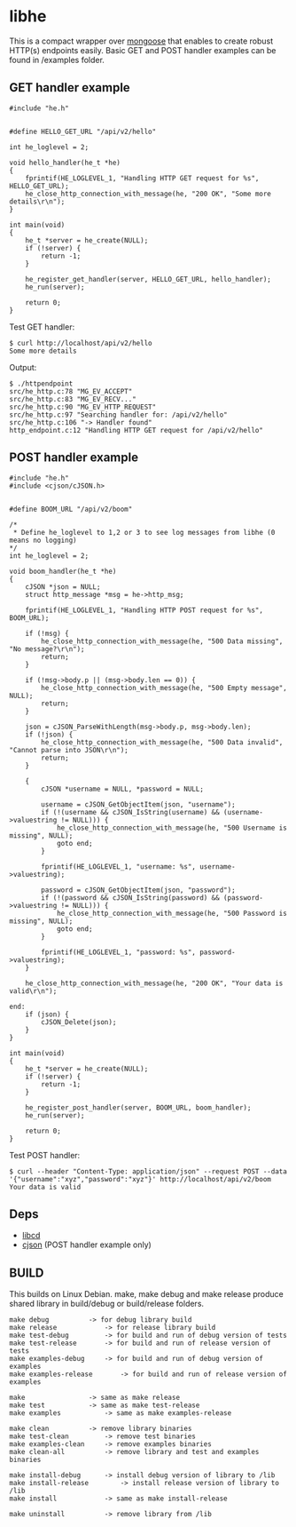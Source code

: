 # libhe

This is a compact wrapper over [mongoose](https://github.com/cesanta/mongoose) that enables to create robust HTTP(s) endpoints easily.
Basic GET and POST handler examples can be found in /examples folder.

## GET handler example


```
#include "he.h"


#define HELLO_GET_URL "/api/v2/hello"

int he_loglevel = 2;

void hello_handler(he_t *he)
{
	fprintif(HE_LOGLEVEL_1, "Handling HTTP GET request for %s", HELLO_GET_URL);
	he_close_http_connection_with_message(he, "200 OK", "Some more details\r\n");
}

int main(void)
{
	he_t *server = he_create(NULL);
	if (!server) {
		return -1;
	}

	he_register_get_handler(server, HELLO_GET_URL, hello_handler);
	he_run(server);

	return 0;
}
```

Test GET handler:

```
$ curl http://localhost/api/v2/hello
Some more details
```

Output:

```
$ ./httpendpoint
src/he_http.c:78 "MG_EV_ACCEPT"
src/he_http.c:83 "MG_EV_RECV..."
src/he_http.c:90 "MG_EV_HTTP_REQUEST"
src/he_http.c:97 "Searching handler for: /api/v2/hello"
src/he_http.c:106 "-> Handler found"
http_endpoint.c:12 "Handling HTTP GET request for /api/v2/hello"
```

## POST handler example

```
#include "he.h"
#include <cjson/cJSON.h>


#define BOOM_URL "/api/v2/boom"

/*
 * Define he_loglevel to 1,2 or 3 to see log messages from libhe (0 means no logging)
*/
int he_loglevel = 2;

void boom_handler(he_t *he)
{
	cJSON *json = NULL;
	struct http_message *msg = he->http_msg;

	fprintif(HE_LOGLEVEL_1, "Handling HTTP POST request for %s", BOOM_URL);

	if (!msg) {
		he_close_http_connection_with_message(he, "500 Data missing", "No message?\r\n");
		return;
	}

	if (!msg->body.p || (msg->body.len == 0)) {
		he_close_http_connection_with_message(he, "500 Empty message", NULL);
		return;
	}

	json = cJSON_ParseWithLength(msg->body.p, msg->body.len);
	if (!json) {
		he_close_http_connection_with_message(he, "500 Data invalid", "Cannot parse into JSON\r\n");
		return;
	}

	{
		cJSON *username = NULL, *password = NULL;

		username = cJSON_GetObjectItem(json, "username");
		if (!(username && cJSON_IsString(username) && (username->valuestring != NULL))) {
			he_close_http_connection_with_message(he, "500 Username is missing", NULL);
			goto end;
		}

		fprintif(HE_LOGLEVEL_1, "username: %s", username->valuestring);

		password = cJSON_GetObjectItem(json, "password");
		if (!(password && cJSON_IsString(password) && (password->valuestring != NULL))) {
			he_close_http_connection_with_message(he, "500 Password is missing", NULL);
			goto end;
		}

		fprintif(HE_LOGLEVEL_1, "password: %s", password->valuestring);
	}

	he_close_http_connection_with_message(he, "200 OK", "Your data is valid\r\n");

end:
	if (json) {
		cJSON_Delete(json);
	}
}

int main(void)
{
	he_t *server = he_create(NULL);
	if (!server) {
		return -1;
	}

	he_register_post_handler(server, BOOM_URL, boom_handler);
	he_run(server);

	return 0;
}
```

Test POST handler:

```
$ curl --header "Content-Type: application/json" --request POST --data '{"username":"xyz","password":"xyz"}' http://localhost/api/v2/boom
Your data is valid
```

## Deps

- [libcd](https://github.com/dataandsignal/libcd)
- [cjson](https://github.com/DaveGamble/cJSON) (POST handler example only)


## BUILD

This builds on Linux Debian. make, make debug and make release produce shared library in build/debug or build/release folders.

```
make debug			-> for debug library build
make release			-> for release library build
make test-debug			-> for build and run of debug version of tests
make test-release		-> for build and run of release version of tests
make examples-debug		-> for build and run of debug version of examples
make examples-release		-> for build and run of release version of examples

make				-> same as make release
make test			-> same as make test-release
make examples			-> same as make examples-release

make clean			-> remove library binaries
make test-clean			-> remove test binaries
make examples-clean		-> remove examples binaries
make clean-all			-> remove library and test and examples binaries

make install-debug		-> install debug version of library to /lib
make install-release		-> install release version of library to /lib
make install			-> same as make install-release

make uninstall			-> remove library from /lib
```
